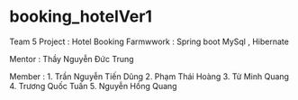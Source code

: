 # booking_hotelVer1
Team 5
Project : Hotel Booking
Farmwwork : Spring boot 
            MySql , Hibernate

Mentor : Thầy Nguyễn Đức Trung

Member : 1. Trần Nguyễn Tiến Dũng
         2. Phạm Thái Hoàng
         3. Từ Minh Quang
         4. Trương Quốc Tuấn
         5. Nguyễn Hồng Quang
